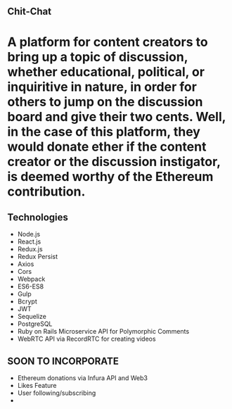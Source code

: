 ## Chit-Chat

# A platform for content creators to bring up a topic of discussion, whether educational, political, or inquiritive in nature, in order for others to jump on the discussion board and give their two cents. Well, in the case of this platform, they would donate ether if the content creator or the discussion instigator, is deemed worthy of the Ethereum contribution.


## Technologies
- Node.js
- React.js
- Redux.js
- Redux Persist
- Axios
- Cors
- Webpack
- ES6-ES8
- Gulp
- Bcrypt
- JWT
- Sequelize
- PostgreSQL
- Ruby on Rails Microservice API for Polymorphic Comments
- WebRTC API via RecordRTC for creating videos



## SOON TO INCORPORATE
- Ethereum donations via Infura API and Web3
- Likes Feature
- User following/subscribing
- 
